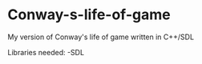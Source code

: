 Conway-s-life-of-game
=====================

My version of Conway's life of game written in C++/SDL

Libraries needed:
-SDL
